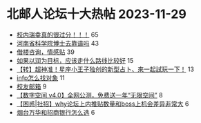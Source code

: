 # 北邮人论坛十大热帖 2023-11-29

- [校内瑞幸真的很过分！！！](https://bbs.byr.cn/article/Picture/3354612) 65
- [河南省科学院博士去靠谱吗](https://bbs.byr.cn/article/Job/2201564) 43
- [借楼咨询，情感贴](https://bbs.byr.cn/article/Friends/2047775) 39
- [如果以润为目标，应该走什么路线比较好](https://bbs.byr.cn/article/GoAbroad/395136) 15
- [【转】超神准！星座小王子独创的新型占卜、來一起試玩一下！](https://bbs.byr.cn/article/Constellations/326533) 13
- [infp怎么找对象](https://bbs.byr.cn/article/Feeling/3204393) 11
- [校友邮箱](https://bbs.byr.cn/article/Talking/6406662) 9
- [【数字空间 v4.0】全网公测，免费送一年“无限空间”](https://bbs.byr.cn/article/Entrepreneurship/30557) 8
- [【困惑|社招】why论坛上内推贴数量和boss上机会差异非常大](https://bbs.byr.cn/article/WorkLife/1207148) 6
- [烟台万华和招商银行怎么选](https://bbs.byr.cn/article/Shandong/425102) 6


